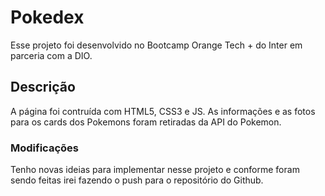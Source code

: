# Pokedex

Esse projeto foi desenvolvido no Bootcamp Orange Tech + do Inter em parceria com a DIO.

## Descrição

A página foi contruída com HTML5, CSS3 e JS. As informações e as fotos para os cards dos Pokemons foram retiradas da API do Pokemon.

### Modificações

Tenho novas ideias para implementar nesse projeto e conforme foram sendo feitas irei fazendo o push para o repositório do Github.
